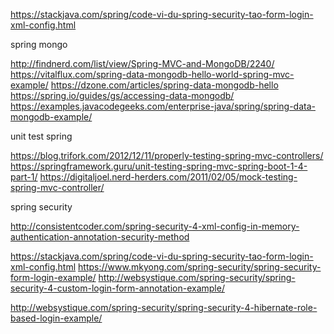 
https://stackjava.com/spring/code-vi-du-spring-security-tao-form-login-xml-config.html

spring mongo

http://findnerd.com/list/view/Spring-MVC-and-MongoDB/2240/
https://vitalflux.com/spring-data-mongodb-hello-world-spring-mvc-example/
https://dzone.com/articles/spring-data-mongodb-hello
https://spring.io/guides/gs/accessing-data-mongodb/
https://examples.javacodegeeks.com/enterprise-java/spring/spring-data-mongodb-example/

unit test spring

https://blog.trifork.com/2012/12/11/properly-testing-spring-mvc-controllers/
https://springframework.guru/unit-testing-spring-mvc-spring-boot-1-4-part-1/
https://digitaljoel.nerd-herders.com/2011/02/05/mock-testing-spring-mvc-controller/

spring security

http://consistentcoder.com/spring-security-4-xml-config-in-memory-authentication-annotation-security-method

https://stackjava.com/spring/code-vi-du-spring-security-tao-form-login-xml-config.html
https://www.mkyong.com/spring-security/spring-security-form-login-example/
http://websystique.com/spring-security/spring-security-4-custom-login-form-annotation-example/

http://websystique.com/spring-security/spring-security-4-hibernate-role-based-login-example/



